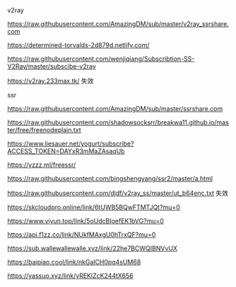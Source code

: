 v2ray

https://raw.githubusercontent.com/AmazingDM/sub/master/v2ray_ssrshare.com

https://determined-torvalds-2d879d.netlify.com/

https://raw.githubusercontent.com/wenjiqiang/Subscribtion-SS-V2Ray/master/subscibe-v2ray

https://v2ray.233max.tk/ 失效

ssr

https://raw.githubusercontent.com/AmazingDM/sub/master/ssrshare.com

https://raw.githubusercontent.com/shadowsocksrr/breakwa11.github.io/master/free/freenodeplain.txt

https://www.liesauer.net/yogurt/subscribe?ACCESS_TOKEN=DAYxR3mMaZAsaqUb

https://yzzz.ml/freessr/

https://raw.githubusercontent.com/bingshengyang/ssr2/master/a.html

https://raw.githubusercontent.com/djdf/v2ray_ss/master/ut_b64enc.txt 失效

https://skcloudpro.online/link/6tUWB5BQwFTMTJQt?mu=0

https://www.viyun.top/link/5oUdcBIoefEK1bVG?mu=0

https://api.f1zz.co/link/NUkfMAxgU0hTrxQF?mu=0

https://sub.wallewallewalle.xyz/link/22he7BCWQIBNVvUX

https://baipiao.cool/link/nkGalCH0pq4sUM68

https://yassuo.xyz/link/yREKlZcK244tX656
